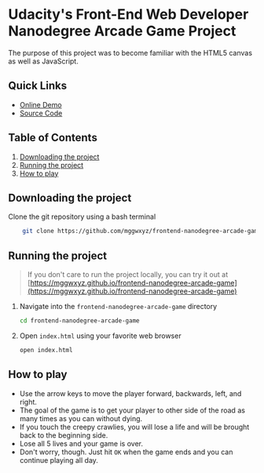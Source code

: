 # Udacity's Front-End Web Developer Nanodegree Arcade Game Project

The purpose of this project was to become familiar with the HTML5 canvas as well as JavaScript.

## Quick Links
* [Online Demo](https://mggwxyz.github.io/frontend-nanodegree-arcade-game)
* [Source Code](https://github.com/mggwxyz/frontend-nanodegree-arcade-game)


## Table of Contents
1. [Downloading the project](#downloading-the-project)
1. [Running the project](#running-the-project)
1. [How to play](#how-to-play)

## Downloading the project

Clone the git repository using a bash terminal

```bash
    git clone https://github.com/mggwxyz/frontend-nanodegree-arcade-game.git
```
    
## Running the project 
>If you don't care to run the project locally, you can try it out at  [https://mggwxyz.github.io/frontend-nanodegree-arcade-game](https://mggwxyz.github.io/frontend-nanodegree-arcade-game)

1. Navigate into the `frontend-nanodegree-arcade-game` directory

    ```bash
    cd frontend-nanodegree-arcade-game
    ```
1. Open `index.html` using your favorite web browser
    ```bash
    open index.html
    ```

## How to play

* Use the arrow keys  to move the player forward, backwards, left, and right.
* The goal of the game is to get your player to other side of the road as many times as you can without dying.
* If you touch the creepy crawlies, you will lose a life and will be brought back to the beginning side.
* Lose all 5 lives and your game is over.
* Don't worry, though. Just hit `OK` when the game ends and you can continue playing all day.
